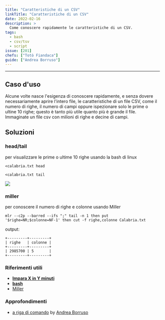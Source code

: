 ```yaml
---
title: "Caratteristiche di un CSV"
linkTitle: "Caratteristiche di un CSV"
date: 2022-02-16
description: >
  Come conoscere rapidamente le caratteristiche di un CSV.
tags:
  - bash
  - csv/tsv
  - script
issue: [201]
chefs: ["Totò Fiandaca"]
guide: ["Andrea Borruso"]
---
```


---

## Caso d'uso

Alcune volte nasce l'esigenza di conoscere rapidamente, e senza dovere necessariamente aprire l'intero file, le caratteristiche di un file CSV, come il numero di righe, il numero di campi oppure ispezionare solo le prime o ultine 10 righe; questo è tanto più utile quanto più è grande il file. Immaginate un file csv con milioni di righe e decine di campi. 

## Soluzioni

### head/tail

per visualizzare le prime o ultime 10 righe usando la bash di linux

```
<calabria.txt head
```

```
<calabria.txt tail
```

![](https://user-images.githubusercontent.com/7631137/154495722-e24749d3-b384-440f-b678-6eb6b8320e87.png)

### miller

per conoscere il numero di righe e colonne usando Miller

```
mlr --c2p --barred --ifs ";" tail -n 1 then put '$righe=NR;$colonne=NF-1' then cut -f righe,colonne Calabria.txt
```

output:

```
+---------+---------+
| righe   | colonne |
+---------+---------+
| 2985700 | 5       |
+---------+---------+
```

### Riferimenti utili

- [**Impara X in Y minuti**](https://learnxinyminutes.com/docs/it-it/bash-it/)
- [**bash**](https://it.wikipedia.org/wiki/Bash)
- [Miller](http://johnkerl.org/miller/doc/reference-verbs.html#nest)

### Approfondimenti

- [a riga di comando](https://arigadicomando.it/dati/esplora/) by [Andrea Borruso](https://twitter.com/aborruso)